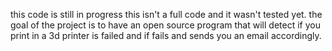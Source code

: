 this code is still in progress this isn't a full code and it wasn't tested yet.
the goal of the project is to have an open source program that will detect if you print in a 3d printer is failed and if fails and sends you an email accordingly.
